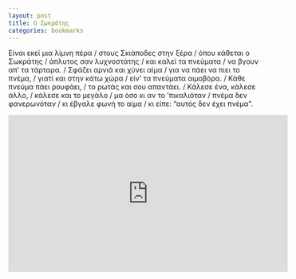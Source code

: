 ```yaml
---
layout: post
title: Ο Σωκράτης
categories: bookmarks
---
```


Είναι εκεί μια λίμνη πέρα / στους Σκιάποδες στην ξέρα / όπου κάθεται ο Σωκράτης / άπλυτος σαν λυχνοστάτης / και καλεί τα πνεύματα / να βγουν απ’ τα τάρταρα. / Σφάζει αρνιά και χύνει αίμα / για να πάει να πιει το πνέμα, / γιατί και στην κάτω χώρα / είν’ τα πνεύματα αιμοβόρα. / Κάθε πνεύμα πάει ρουφάει, / το ρωτάς και σου απαντάει. / Κάλεσε ένα, κάλεσε άλλο, / κάλεσε και το μεγάλο / μα όσο κι αν το ’πικαλιόταν / πνέμα δεν φανερωνόταν / κι έβγαλε φωνή το αίμα / κι είπε: “αυτός δεν έχει πνέμα”.

<div class="youtube-embed-container">
	<iframe width="560" height="315" src="https://www.youtube.com/embed/xFCB-BGF2c4" title="YouTube video player" frameborder="0" allow="accelerometer; autoplay; clipboard-write; encrypted-media; gyroscope; picture-in-picture" allowfullscreen></iframe>
</div>